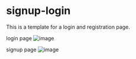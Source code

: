 # signup-login
This is a template for a login and registration page.

login page
![image](https://github.com/user-attachments/assets/e48412cf-afd5-416a-8be1-850068563a49)

signup page
![image](https://github.com/user-attachments/assets/eedb6740-44bf-4a30-9745-17de1d125851)
